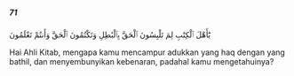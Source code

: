 ##### 71

<span class="ayah">يَٰٓأَهْلَ ٱلْكِتَٰبِ لِمَ تَلْبِسُونَ ٱلْحَقَّ بِٱلْبَٰطِلِ وَتَكْتُمُونَ ٱلْحَقَّ وَأَنتُمْ تَعْلَمُونَ</span>

<span class="ayah_translation">Hai Ahli Kitab, mengapa kamu mencampur adukkan yang haq dengan yang bathil, dan menyembunyikan kebenaran, padahal kamu mengetahuinya?</span>
